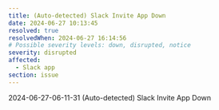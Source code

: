 ```yaml
---
title: (Auto-detected) Slack Invite App Down
date: 2024-06-27 10:13:45
resolved: true
resolvedWhen: 2024-06-27 16:14:56
# Possible severity levels: down, disrupted, notice
severity: disrupted
affected:
  - Slack app
section: issue
---
```


2024-06-27-06-11-31 (Auto-detected) Slack Invite App Down

